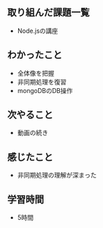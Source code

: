 ## 取り組んだ課題一覧
- Node.jsの講座

## わかったこと
- 全体像を把握
- 非同期処理を復習
- mongoDBのDB操作

## 次やること
- 動画の続き

## 感じたこと
- 非同期処理の理解が深まった    

## 学習時間
- 5時間